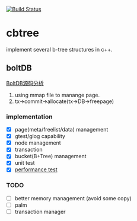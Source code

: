 [![Build Status](https://travis-ci.com/rolandqi/cbtree.svg?branch=main)](https://travis-ci.com/rolandqi/cbtree)

# cbtree

implement several b-tree structures in c++.

## boltDB

[BoltDB源码分析](doc/bolt_analysis_cn.md)

1. using mmap file to manange page.
2. tx->commit->allocate(tx->DB->freepage)

### implementation

- [x] page(meta/freelist/data) management
- [x] gtest/glog capability
- [x] node management
- [x] transaction
- [x] bucket(B+Tree) management
- [x] unit test
- [x] [performance test](doc/bolt_performance_report.md)

### TODO

- [ ] better memory management (avoid some copy)
- [ ] palm
- [ ] transaction manager
